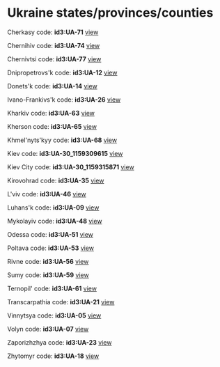 # Ukraine states/provinces/counties
Cherkasy     code: **id3:UA-71**     [view](../export/geojson/medium/id3/ua/71.geojson)     


Chernihiv     code: **id3:UA-74**     [view](../export/geojson/medium/id3/ua/74.geojson)     


Chernivtsi     code: **id3:UA-77**     [view](../export/geojson/medium/id3/ua/77.geojson)     


Dnipropetrovs'k     code: **id3:UA-12**     [view](../export/geojson/medium/id3/ua/12.geojson)     


Donets'k     code: **id3:UA-14**     [view](../export/geojson/medium/id3/ua/14.geojson)     


Ivano-Frankivs'k     code: **id3:UA-26**     [view](../export/geojson/medium/id3/ua/26.geojson)     


Kharkiv     code: **id3:UA-63**     [view](../export/geojson/medium/id3/ua/63.geojson)     


Kherson     code: **id3:UA-65**     [view](../export/geojson/medium/id3/ua/65.geojson)     


Khmel'nyts'kyy     code: **id3:UA-68**     [view](../export/geojson/medium/id3/ua/68.geojson)     


Kiev     code: **id3:UA-30_1159309615**     [view](../export/geojson/medium/id3/ua/30_1159309615.geojson)     


Kiev City     code: **id3:UA-30_1159315871**     [view](../export/geojson/medium/id3/ua/30_1159315871.geojson)     


Kirovohrad     code: **id3:UA-35**     [view](../export/geojson/medium/id3/ua/35.geojson)     


L'viv     code: **id3:UA-46**     [view](../export/geojson/medium/id3/ua/46.geojson)     


Luhans'k     code: **id3:UA-09**     [view](../export/geojson/medium/id3/ua/09.geojson)     


Mykolayiv     code: **id3:UA-48**     [view](../export/geojson/medium/id3/ua/48.geojson)     


Odessa     code: **id3:UA-51**     [view](../export/geojson/medium/id3/ua/51.geojson)     


Poltava     code: **id3:UA-53**     [view](../export/geojson/medium/id3/ua/53.geojson)     


Rivne     code: **id3:UA-56**     [view](../export/geojson/medium/id3/ua/56.geojson)     


Sumy     code: **id3:UA-59**     [view](../export/geojson/medium/id3/ua/59.geojson)     


Ternopil'     code: **id3:UA-61**     [view](../export/geojson/medium/id3/ua/61.geojson)     


Transcarpathia     code: **id3:UA-21**     [view](../export/geojson/medium/id3/ua/21.geojson)     


Vinnytsya     code: **id3:UA-05**     [view](../export/geojson/medium/id3/ua/05.geojson)     


Volyn     code: **id3:UA-07**     [view](../export/geojson/medium/id3/ua/07.geojson)     


Zaporizhzhya     code: **id3:UA-23**     [view](../export/geojson/medium/id3/ua/23.geojson)     


Zhytomyr     code: **id3:UA-18**     [view](../export/geojson/medium/id3/ua/18.geojson)     

